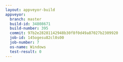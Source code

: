```yaml
---
layout: appveyor-build
appveyor:
  branch: master
  build-id: 34808671
  build-number: 395
  commit: 97b2e28281142948b30f8f0d49a87027b2309920
  job-id: 145ogesu82cl0s00
  job-number: 7
  os-name: Windows
  test-result: 0
---
```

